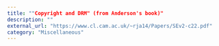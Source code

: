 ```yaml
---
title: ""Copyright and DRM" (from Anderson's book)"
description: ""
external_url: "https://www.cl.cam.ac.uk/~rja14/Papers/SEv2-c22.pdf"
category: "Miscellaneous"
---
```

